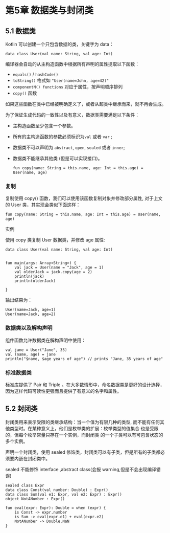 # 第5章 数据类与封闭类

## 5.1 数据类

Kotlin 可以创建一个只包含数据的类，关键字为 data：

```
data class User(val name: String, val age: Int)
```

编译器会自动的从主构造函数中根据所有声明的属性提取以下函数：

- `equals()` / `hashCode()`
- `toString()` 格式如 `"User(name=John, age=42)"`
- `componentN() functions` 对应于属性，按声明顺序排列
- `copy()` 函数 

如果这些函数在类中已经被明确定义了，或者从超类中继承而来，就不再会生成。

为了保证生成代码的一致性以及有意义，数据类需要满足以下条件：

- 主构造函数至少包含一个参数。 

- 所有的主构造函数的参数必须标识为`val` 或者 `var` ;

- 数据类不可以声明为 `abstract`, `open`, `sealed` 或者 `inner`;

- 数据类不能继承其他类 (但是可以实现接口)。

  ```
  fun copy(name: String = this.name, age: Int = this.age) = User(name, age)
  ```

### 复制

复制使用 copy() 函数，我们可以使用该函数复制对象并修改部分属性, 对于上文的 User 类，其实现会类似下面这样：

```
fun copy(name: String = this.name, age: Int = this.age) = User(name, age)
```



实例

使用 copy 类复制 User 数据类，并修改 age 属性:

```
data class User(val name: String, val age: Int)


fun main(args: Array<String>) {
    val jack = User(name = "Jack", age = 1)
    val olderJack = jack.copy(age = 2)
    println(jack)
    println(olderJack)

}
```

输出结果为：

```
User(name=Jack, age=1)
User(name=Jack, age=2)
```



### 数据类以及解构声明

组件函数允许数据类在解构声明中使用：

```
val jane = User("Jane", 35)
val (name, age) = jane
println("$name, $age years of age") // prints "Jane, 35 years of age"
```

### 标准数据类

标准库提供了  Pair 和  Triple 。在大多数情形中，命名数据类是更好的设计选择，因为这样代码可读性更强而且提供了有意义的名字和属性。



## 5.2 封闭类

封闭类用来表示受限的类继承结构：当一个值为有限几种的类型, 而不能有任何其他类型时。在某种意义上，他们是枚举类的扩展：枚举类型的值集合 也是受限的，但每个枚举常量只存在一个实例，而封闭类 的一个子类可以有可包含状态的多个实例。

声明一个封闭类，使用 sealed 修饰类，封闭类可以有子类，但是所有的子类都必须要内嵌在封闭类中。

sealed 不能修饰 interface ,abstract class(会报 warning,但是不会出现编译错误)

```
sealed class Expr
data class Const(val number: Double) : Expr()
data class Sum(val e1: Expr, val e2: Expr) : Expr()
object NotANumber : Expr()

fun eval(expr: Expr): Double = when (expr) {
    is Const -> expr.number
    is Sum -> eval(expr.e1) + eval(expr.e2)
    NotANumber -> Double.NaN
}
```


